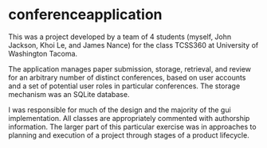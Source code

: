 conferenceapplication
=====================

This was a project developed by a team of 4 students (myself, John Jackson, Khoi Le, and James Nance) for the class TCSS360 at University of Washington Tacoma.

The application manages paper submission, storage, retrieval, and review for an arbitrary number of distinct conferences, based on user accounts and a set of potential user roles in particular conferences.  The storage mechanism was an SQLite database.

I was responsible for much of the design and the majority of the gui implementation.  All classes are appropriately commented with authorship information.  The larger part of this particular exercise was in approaches to planning and execution of a project through stages of a product lifecycle.
